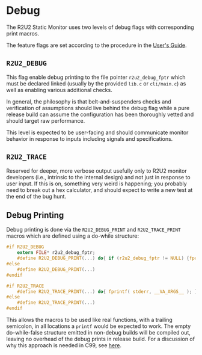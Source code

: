 # Debug

The R2U2 Static Monitor uses two levels of debug flags with corresponding print macros.

The feature flags are set according to the procedure in the [User's Guide](./configuration.md).

## `R2U2_DEBUG`

This flag enable debug printing to the file pointer `r2u2_debug_fptr` which must be declared linked (usually by the provided `lib.c` or `cli/main.c`) as well as enabling various additional checks.

In general, the philosophy is that belt-and-suspenders checks and verification of assumptions should live behind the debug flag while a pure release build can assume the configuration has been thoroughly vetted and should target raw performance.

This level is expected to be user-facing and should communicate monitor behavior in response to inputs including signals and specifications.

## `R2U2_TRACE`

Reserved for deeper, more verbose output usefully only to R2U2 monitor developers (i.e., intrinsic to the internal design) and not just in response to user input.
If this is on, something very weird is happening; you probably need to break out a hex calculator, and should expect to write a new test at the end of the bug hunt.

## Debug Printing

Debug printing is done via the `R2U2_DEBUG_PRINT` and `R2U2_TRACE_PRINT` macros which are defined using a do-while structure:
```C
#if R2U2_DEBUG
    extern FILE* r2u2_debug_fptr;
    #define R2U2_DEBUG_PRINT(...) do{ if (r2u2_debug_fptr != NULL) {fprintf( r2u2_debug_fptr, __VA_ARGS__ );} } while( false )
#else
    #define R2U2_DEBUG_PRINT(...)
#endif

#if R2U2_TRACE
    #define R2U2_TRACE_PRINT(...) do{ fprintf( stderr, __VA_ARGS__ ); } while( false )
#else
    #define R2U2_TRACE_PRINT(...)
#endif
```

This allows the macros to be used like real functions, with a trailing semicolon, in all locations a `printf` would be expected to work.
The empty do-while-false structure emitted in non-debug builds will be compiled out, leaving no overhead of the debug prints in release build.
For a discussion of why this approach is needed in C99, see [here](https://stackoverflow.com/questions/1644868/define-macro-for-debug-printing-in-c).

